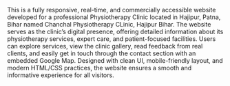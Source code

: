 This is a fully responsive, real-time, and commercially accessible website developed for a professional Physiotherapy Clinic located in Hajipur, Patna, Bihar named Chanchal Physiotherapy CLinic, Hajipur Bihar. The website serves as the clinic’s digital presence, offering detailed information about its physiotherapy services, expert care, and patient-focused facilities. Users can explore services, view the clinic gallery, read feedback from real clients, and easily get in touch through the contact section with an embedded Google Map. Designed with clean UI, mobile-friendly layout, and modern HTML/CSS practices, the website ensures a smooth and informative experience for all visitors.
